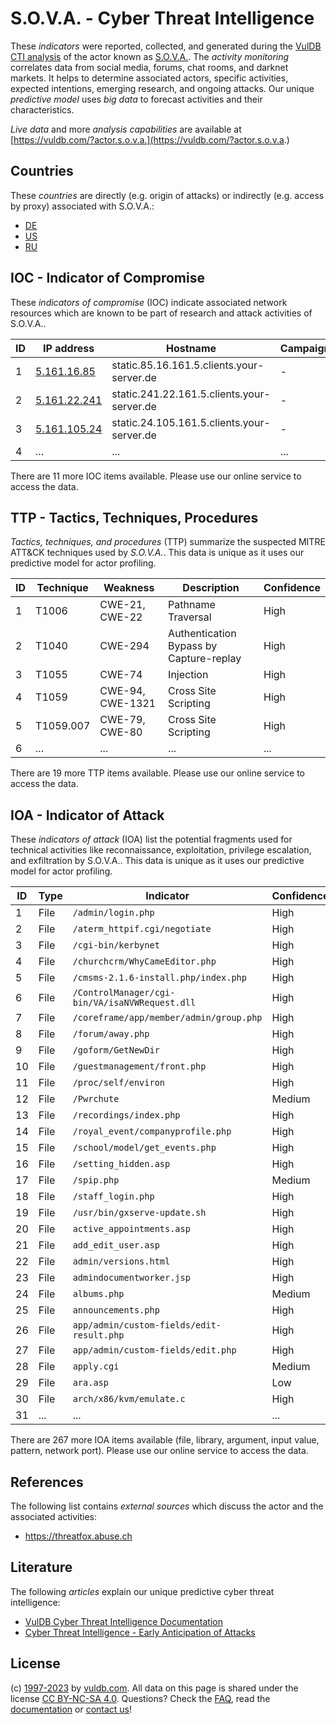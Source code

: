 # S.O.V.A. - Cyber Threat Intelligence

These _indicators_ were reported, collected, and generated during the [VulDB CTI analysis](https://vuldb.com/?kb.cti) of the actor known as [S.O.V.A.](https://vuldb.com/?actor.s.o.v.a.). The _activity monitoring_ correlates data from social media, forums, chat rooms, and darknet markets. It helps to determine associated actors, specific activities, expected intentions, emerging research, and ongoing attacks. Our unique _predictive model_ uses _big data_ to forecast activities and their characteristics.

_Live data_ and more _analysis capabilities_ are available at [https://vuldb.com/?actor.s.o.v.a.](https://vuldb.com/?actor.s.o.v.a.)

## Countries

These _countries_ are directly (e.g. origin of attacks) or indirectly (e.g. access by proxy) associated with S.O.V.A.:

* [DE](https://vuldb.com/?country.de)
* [US](https://vuldb.com/?country.us)
* [RU](https://vuldb.com/?country.ru)

## IOC - Indicator of Compromise

These _indicators of compromise_ (IOC) indicate associated network resources which are known to be part of research and attack activities of S.O.V.A..

ID | IP address | Hostname | Campaign | Confidence
-- | ---------- | -------- | -------- | ----------
1 | [5.161.16.85](https://vuldb.com/?ip.5.161.16.85) | static.85.16.161.5.clients.your-server.de | - | High
2 | [5.161.22.241](https://vuldb.com/?ip.5.161.22.241) | static.241.22.161.5.clients.your-server.de | - | High
3 | [5.161.105.24](https://vuldb.com/?ip.5.161.105.24) | static.24.105.161.5.clients.your-server.de | - | High
4 | ... | ... | ... | ...

There are 11 more IOC items available. Please use our online service to access the data.

## TTP - Tactics, Techniques, Procedures

_Tactics, techniques, and procedures_ (TTP) summarize the suspected MITRE ATT&CK techniques used by _S.O.V.A._. This data is unique as it uses our predictive model for actor profiling.

ID | Technique | Weakness | Description | Confidence
-- | --------- | -------- | ----------- | ----------
1 | T1006 | CWE-21, CWE-22 | Pathname Traversal | High
2 | T1040 | CWE-294 | Authentication Bypass by Capture-replay | High
3 | T1055 | CWE-74 | Injection | High
4 | T1059 | CWE-94, CWE-1321 | Cross Site Scripting | High
5 | T1059.007 | CWE-79, CWE-80 | Cross Site Scripting | High
6 | ... | ... | ... | ...

There are 19 more TTP items available. Please use our online service to access the data.

## IOA - Indicator of Attack

These _indicators of attack_ (IOA) list the potential fragments used for technical activities like reconnaissance, exploitation, privilege escalation, and exfiltration by S.O.V.A.. This data is unique as it uses our predictive model for actor profiling.

ID | Type | Indicator | Confidence
-- | ---- | --------- | ----------
1 | File | `/admin/login.php` | High
2 | File | `/aterm_httpif.cgi/negotiate` | High
3 | File | `/cgi-bin/kerbynet` | High
4 | File | `/churchcrm/WhyCameEditor.php` | High
5 | File | `/cmsms-2.1.6-install.php/index.php` | High
6 | File | `/ControlManager/cgi-bin/VA/isaNVWRequest.dll` | High
7 | File | `/coreframe/app/member/admin/group.php` | High
8 | File | `/forum/away.php` | High
9 | File | `/goform/GetNewDir` | High
10 | File | `/guestmanagement/front.php` | High
11 | File | `/proc/self/environ` | High
12 | File | `/Pwrchute` | Medium
13 | File | `/recordings/index.php` | High
14 | File | `/royal_event/companyprofile.php` | High
15 | File | `/school/model/get_events.php` | High
16 | File | `/setting_hidden.asp` | High
17 | File | `/spip.php` | Medium
18 | File | `/staff_login.php` | High
19 | File | `/usr/bin/gxserve-update.sh` | High
20 | File | `active_appointments.asp` | High
21 | File | `add_edit_user.asp` | High
22 | File | `admin/versions.html` | High
23 | File | `admindocumentworker.jsp` | High
24 | File | `albums.php` | Medium
25 | File | `announcements.php` | High
26 | File | `app/admin/custom-fields/edit-result.php` | High
27 | File | `app/admin/custom-fields/edit.php` | High
28 | File | `apply.cgi` | Medium
29 | File | `ara.asp` | Low
30 | File | `arch/x86/kvm/emulate.c` | High
31 | ... | ... | ...

There are 267 more IOA items available (file, library, argument, input value, pattern, network port). Please use our online service to access the data.

## References

The following list contains _external sources_ which discuss the actor and the associated activities:

* https://threatfox.abuse.ch

## Literature

The following _articles_ explain our unique predictive cyber threat intelligence:

* [VulDB Cyber Threat Intelligence Documentation](https://vuldb.com/?kb.cti)
* [Cyber Threat Intelligence - Early Anticipation of Attacks](https://www.scip.ch/en/?labs.20201022)

## License

(c) [1997-2023](https://vuldb.com/?kb.changelog) by [vuldb.com](https://vuldb.com/?kb.about). All data on this page is shared under the license [CC BY-NC-SA 4.0](https://creativecommons.org/licenses/by-nc-sa/4.0/). Questions? Check the [FAQ](https://vuldb.com/?kb.faq), read the [documentation](https://vuldb.com/?kb) or [contact us](https://vuldb.com/?contact)!
